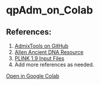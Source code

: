 # qpAdm_on_Colab

## References:
1. [AdmixTools on GitHub](https://github.com/DReichLab/AdmixTools/tree/master)
2. [Allen Ancient DNA Resource](https://reich.hms.harvard.edu/allen-ancient-dna-resource-aadr-downloadable-genotypes-present-day-and-ancient-dna-data)
3. [PLINK 1.9 Input Files](https://www.cog-genomics.org/plink/1.9/input#23file)
4. Add more references as needed.
  
[Open in Google Colab](https://colab.research.google.com/drive/1ZJM2iefEgxJp0mZUsDZZteBQL0Zd4L_r?usp=sharing)

